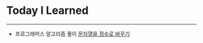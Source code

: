 # Today I Learned

---

- 프로그래머스 알고리즘 풀이  [문자열을 정수로 바꾸기](https://github.com/VincentGeranium/Algorithm-Study/tree/master/Algorithm-Practice/190821-Algorithm-Practice.playground)
